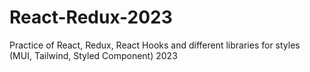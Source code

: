 # React-Redux-2023
Practice of React, Redux, React Hooks and different libraries for styles (MUI, Tailwind, Styled Component) 2023
